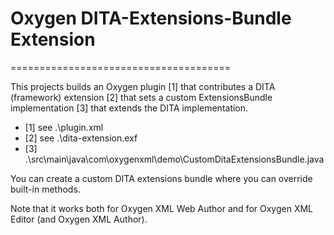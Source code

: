 # Oxygen DITA-Extensions-Bundle Extension
======================================

This projects builds an Oxygen plugin [1] that contributes a DITA (framework) extension [2] that sets a custom ExtensionsBundle implementation [3] that extends the DITA implementation.
- [1] see .\plugin.xml
- [2] see .\dita-extension.exf
- [3] .\src\main\java\com\oxygenxml\demo\CustomDitaExtensionsBundle.java

You can create a custom DITA extensions bundle where you can override built-in methods. 

Note that it works both for Oxygen XML Web Author and for Oxygen XML Editor (and Oxygen XML Author).
